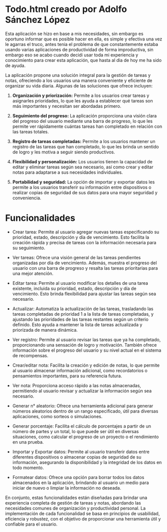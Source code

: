 # Todo.html creado por Adolfo Sánchez López

Esta aplicación se hizo en base a mis necesidades, sin embargo es oportuno informar que es posible hacer en ella, es simple y efectiva una vez le agarras el truco, antes tenia el problema de que constantemente estaba usando varias aplicaciones de productividad de forma improductiva, sin embargo eso se acabo cuando decidi usar toda mi experiencia y conocimiento para crear esta aplicación, que hasta al dia de hoy me ha sido de ayuda.

La aplicación propone una solución integral para la gestión de tareas y notas, ofreciendo a los usuarios una manera conveniente y eficiente de organizar su vida diaria. Algunas de las soluciones que ofrece incluyen:

1. **Organización y priorización:** Permite a los usuarios crear tareas y asignarles prioridades, lo que les ayuda a establecer qué tareas son más importantes y necesitan ser abordadas primero.

2. **Seguimiento del progreso:** La aplicación proporciona una visión clara del progreso del usuario mediante una barra de progreso, lo que les permite ver rápidamente cuántas tareas han completado en relación con las tareas totales.

3. **Registro de tareas completadas:** Permite a los usuarios mantener un registro de las tareas que han completado, lo que les brinda un sentido de logro y les motiva a seguir siendo productivos.

4. **Flexibilidad y personalización:** Los usuarios tienen la capacidad de editar y eliminar tareas según sea necesario, así como crear y editar notas para adaptarse a sus necesidades individuales.

5. **Portabilidad y seguridad:** La opción de importar y exportar datos les permite a los usuarios transferir su información entre dispositivos o realizar copias de seguridad de sus datos para una mayor seguridad y conveniencia.

# Funcionalidades

* Crear tarea: Permite al usuario agregar nuevas tareas especificando su prioridad, estado, descripción y día de vencimiento. Esto facilita la creación rápida y precisa de tareas con la información necesaria para su seguimiento.

* Ver tareas: Ofrece una visión general de las tareas pendientes organizadas por día de vencimiento. Además, muestra el progreso del usuario con una barra de progreso y resalta las tareas prioritarias para una mejor atención.

* Editar tarea: Permite al usuario modificar los detalles de una tarea existente, incluida su prioridad, estado, descripción y día de vencimiento. Esto brinda flexibilidad para ajustar las tareas según sea necesario.

* Actualizar: Automatiza la actualización de las tareas, trasladando las tareas completadas de prioridad 1 a la lista de tareas completadas, y ajustando las prioridades de las tareas restantes según un criterio definido. Esto ayuda a mantener la lista de tareas actualizada y priorizada de manera dinámica.

* Ver registro: Permite al usuario revisar las tareas que ya ha completado, proporcionando una sensación de logro y motivación. También ofrece información sobre el progreso del usuario y su nivel actual en el sistema de recompensas.

* Crear/editar nota: Facilita la creación y edición de notas, lo que permite al usuario almacenar información adicional, como recordatorios o pensamientos importantes, para su referencia futura.

* Ver nota: Proporciona acceso rápido a las notas almacenadas, permitiendo al usuario revisar y actualizar la información según sea necesario.

* Generar n° aleatorio: Ofrece una herramienta adicional para generar números aleatorios dentro de un rango especificado, útil para diversas aplicaciones, como sorteos o simulaciones.

* Generar porcentaje: Facilita el cálculo de porcentajes a partir de un número de partes y un total, lo que puede ser útil en diversas situaciones, como calcular el progreso de un proyecto o el rendimiento en una prueba.

* Importar y Exportar datos: Permite al usuario transferir datos entre diferentes dispositivos o almacenar copias de seguridad de su información, asegurando la disponibilidad y la integridad de los datos en todo momento.

* Formatear datos: Ofrece una opción para borrar todos los datos almacenados en la aplicación, brindando al usuario un medio para iniciar de nuevo o limpiar la información no deseada.

En conjunto, estas funcionalidades están diseñadas para brindar una experiencia completa de gestión de tareas y notas, abordando las necesidades comunes de organización y productividad personal. La implementación de cada funcionalidad se basa en principios de usabilidad, eficiencia y robustez, con el objetivo de proporcionar una herramienta útil y confiable para el usuario.
